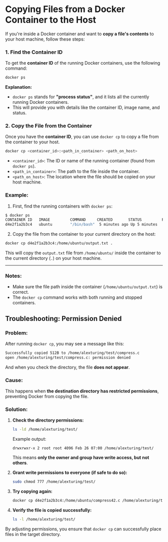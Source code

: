 # Copying Files from a Docker Container to the Host

If you're inside a Docker container and want to **copy a file's contents** to your host machine, follow these steps:

### **1. Find the Container ID**

To get the **container ID** of the running Docker containers, use the following command:

```bash
docker ps
```

**Explanation:**

- `docker ps` stands for **"process status"**, and it lists all the currently running Docker containers.
- This will provide you with details like the container ID, image name, and status.

### **2. Copy the File from the Container**

Once you have the **container ID**, you can use `docker cp` to copy a file from the container to your host.

```bash
docker cp <container_id>:<path_in_container> <path_on_host>
```

- `<container_id>`: The ID or name of the running container (found from `docker ps`).
- `<path_in_container>`: The path to the file inside the container.
- `<path_on_host>`: The location where the file should be copied on your host machine.

### **Example:**

1. First, find the running containers with `docker ps`:

```bash
$ docker ps
CONTAINER ID   IMAGE         COMMAND     CREATED       STATUS         PORTS     NAMES
d4e2f1a2b3c4   ubuntu        "/bin/bash"  5 minutes ago Up 5 minutes             my_container
```

2. Copy the file from the container to your current directory on the host:

```bash
docker cp d4e2f1a2b3c4:/home/ubuntu/output.txt .
```

This will copy the `output.txt` file from `/home/ubuntu/` inside the container to the current directory (`.`) on your host machine.

---

### **Notes:**

- Make sure the file path inside the container (`/home/ubuntu/output.txt`) is correct.
- The `docker cp` command works with both running and stopped containers.

## **Troubleshooting: Permission Denied**

### **Problem:**

After running `docker cp`, you may see a message like this:

```bash
Successfully copied 512B to /home/alexturing/test/compress.c
open /home/alexturing/test/compress.c: permission denied
```

And when you check the directory, the file **does not appear**.

### **Cause:**

This happens when **the destination directory has restricted permissions**, preventing Docker from copying the file.

### **Solution:**

1. **Check the directory permissions:**

   ```bash
   ls -ld /home/alexturing/test/
   ```

   Example output:

   ```
   drwxrwxr-x 2 root root 4096 Feb 26 07:00 /home/alexturing/test/
   ```

   This means **only the owner and group have write access, but not others**.

2. **Grant write permissions to everyone (if safe to do so):**

   ```bash
   sudo chmod 777 /home/alexturing/test/
   ```

3. **Try copying again:**

   ```bash
   docker cp d4e2f1a2b3c4:/home/ubuntu/compress42.c /home/alexturing/test/
   ```

4. **Verify the file is copied successfully:**
   ```bash
   ls -l /home/alexturing/test/
   ```

By adjusting permissions, you ensure that `docker cp` can successfully place files in the target directory.
